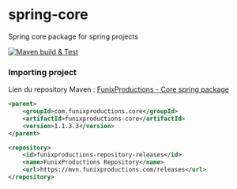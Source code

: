 # spring-core

Spring core package for spring projects

[![Maven build & Test](https://github.com/FunixProductions/spring-core/actions/workflows/test-build.yml/badge.svg?branch=master)](https://github.com/FunixProductions/spring-core/actions/workflows/test-build.yml)

### Importing project

Lien du repository Maven : [FunixProductions - Core spring package](https://mvn.funixproductions.com/#/releases/com/funixproductions/core)

```xml
<parent>
    <groupId>com.funixproductions.core</groupId>
    <artifactId>funixproductions-core</artifactId>
    <version>1.1.3.3</version>
</parent>

<repository>
    <id>funixproductions-repository-releases</id>
    <name>FunixProductions Repository</name>
    <url>https://mvn.funixproductions.com/releases</url>
</repository>
```
